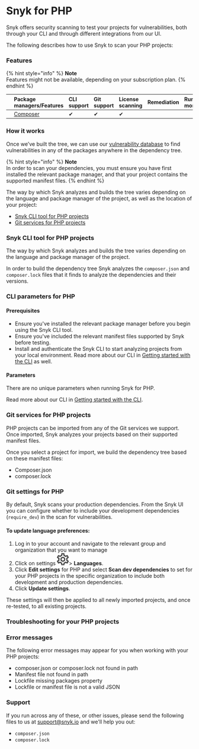 # Snyk for PHP

Snyk offers security scanning to test your projects for vulnerabilities, both through your CLI and through different integrations from our UI.

The following describes how to use Snyk to scan your PHP projects:

### Features

{% hint style="info" %}
**Note**  
Features might not be available, depending on your subscription plan.
{% endhint %}

|  | Package managers/Features | CLI support | Git support | License scanning | Remediation | Runtime monitoring |
| :--- | :--- | :--- | :--- | :--- | :--- | :--- |
| [![composer-logo.svg](../../.gitbook/assets/uuid-3415efde-9bfb-2b07-3781-8169e25a2fcd-en.png)](https://support.snyk.io/hc/article_attachments/360007258958/uuid-3415efde-9bfb-2b07-3781-8169e25a2fcd-en.png) | [Composer](https://getcomposer.org/) | ✔︎ | ✔︎ | ✔︎ |  |  |

### **How it works**

Once we’ve built the tree, we can use our [vulnerability database](https://snyk.io/vuln) to find vulnerabilities in any of the packages anywhere in the dependency tree.

{% hint style="info" %}
**Note**  
In order to scan your dependencies, you must ensure you have first installed the relevant package manager, and that your project contains the supported manifest files.
{% endhint %}

The way by which Snyk analyzes and builds the tree varies depending on the language and package manager of the project, as well as the location of your project:

* [Snyk CLI tool for PHP projects](https://support.snyk.io/hc/en-us/articles/360003817397-Snyk-for-PHP#UUID-c8c2d466-22d5-7742-c302-989968c55066)
* [Git services for PHP projects](https://support.snyk.io/hc/en-us/articles/360003817397-Snyk-for-PHP#UUID-8d36f8e1-8835-5fa6-8e56-8d9f091d54ed)

### Snyk CLI tool for PHP projects

The way by which Snyk analyzes and builds the tree varies depending on the language and package manager of the project.

In order to build the dependency tree Snyk analyzes the `composer.json` and `composer.lock` files that it finds to analyze the dependencies and their versions.

### **CLI parameters for PHP**

#### **Prerequisites**

* Ensure you've installed the relevant package manager before you begin using the Snyk CLI tool.
* Ensure you've included the relevant manifest files supported by Snyk before testing.
* Install and authenticate the Snyk CLI to start analyzing projects from your local environment. Read more about our CLI in [Getting started with the CLI](https://support.snyk.io/hc/articles/360003812458#UUID-6d3e2b39-daa0-f2f1-19d2-b9107b678c81) as well.

#### **Parameters**

There are no unique parameters when running Snyk for PHP.

Read more about our CLI in [Getting started with the CLI](https://support.snyk.io/hc/articles/360003812458#UUID-6d3e2b39-daa0-f2f1-19d2-b9107b678c81).

### Git services for PHP projects

PHP projects can be imported from any of the Git services we support. Once imported, Snyk analyzes your projects based on their supported manifest files.

Once you select a project for import, we build the dependency tree based on these manifest files:

* Composer.json
* composer.lock

### **Git settings for PHP**

By default, Snyk scans your production dependencies. From the Snyk UI you can configure whether to include your development dependencies \(`require_dev`\) in the scan for vulnerabilities.

#### **To update language preferences:**

1. Log in to your account and navigate to the relevant group and organization that you want to manage
2. Click on settings ![](../../.gitbook/assets/cog_icon.png)&gt; **Languages**. 
3. Click **Edit settings** for PHP and select **Scan dev dependencies** to set for your PHP projects in the specific organization to include both development and production dependencies. 
4. Click **Update settings**.

These settings will then be applied to all newly imported projects, and once re-tested, to all existing projects.

### Troubleshooting for your PHP projects

### Error messages

The following error messages may appear for you when working with your PHP projects:

* composer.json or composer.lock not found in path
* Manifest file not found in path
* Lockfile missing packages property
* Lockfile or manifest file is not a valid JSON

### Support

If you run across any of these, or other issues, please send the following files to us at [support@snyk.io](mailto:support@snyk.io) and we'll help you out:

* `composer.json`
* `composer.lock`

